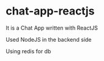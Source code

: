 # chat-app-reactjs
It is a Chat App written with ReactJS

Used NodeJS in the backend side

Using redis for db

